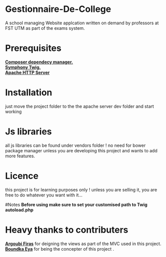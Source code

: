 # Gestionnaire-De-College
A school managing Website applcation written on demand by professors at FST UTM as part of the exams system.

# Prerequisites

[**Composer dependecy manager.**](https://getcomposer.org/)<br>
[**Symphony Twig.**](https://twig.symfony.com/)<br>
[**Apache HTTP Server**](https://httpd.apache.org/)<br>

# Installation
just move the project folder to the the apache server dev folder and start working

# Js libraries
all js libraries can be found under vendors folder ! no need for bower package manager unless you are developing this project and wants to add more features.

# Licence
this project is for learning purposes only ! unless you are selling it, you are free to do whatever you want with it...

#Notes
 **Before using make sure to set your customised path to Twig autoload.php**
 
 
# Heavy thanks to contributers
[**Argoubi Firas**](https://github.com/firasar19) for deigning the views as part of the MVC used in this project.<br>
[**Boundka Eya**](https://github.com/eya781227) for being the concepter of this project . 
